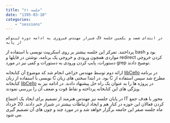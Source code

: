 ```yaml
---
title: "جلسه ۶۱"
date: "1395-03-10"
categories:
    - "sessions"
---
```

    در ابتدای شصت و یکمین جلسه لاگ شیرار مهندس فیروزی به ادامه دوره لینوکس از پایه
پرداختند. تمرکز این جلسه بیشتر بر روی اسکریپت نویسی با استفاده از bash بود و
مواردی همچون ورودی و خروجی یک برنامه، نوشتن در فایلها و redirect کردن خروجی
دستورات، پایپ کردن ورودی به دستورات و کمی نیز در مورد grep توضیح دادند.

ارائه دوم توسط مهندس خزاعی انجام شد که موضوع آن کتابخانه
[libCello](https://shirazlug.ir/libcello/) در برنامه نویسی با استفاده از زبان
C بود. در ابتدا سختی های زبان C مطرح شد سپس استفاده از کتابخانه
[libCello](https://shirazlug.ir/libcello/) در پروژه ها را به عنوان یک راه حل
پیشنهاد دادند. در ادامه نیز به ویژگی های این کتابخانه پرداخته و نقاط قوت و ضعف
آن را بررسی نمودند.

در پایان جلسه نیز مهندس هنرمند از تصمیم برای ایجاد یک اجتماع IT محور با هدف
جمع کردن فعالان این حوزه در کنار هم و ایجاد ارتباطات بیشتر در شیراز خبر دادند.
20 خرداد ماه جلسه صفر این جامعه برگزار خواهد شد و در مورد چند و چون های آن
تصمیم گیری می شود.

